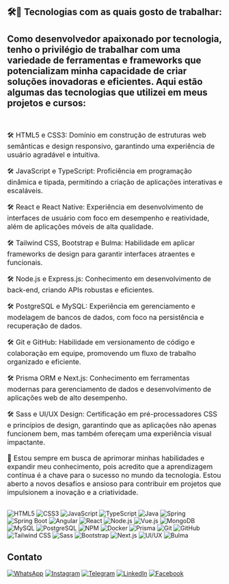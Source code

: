 
## 🛠🚀 Tecnologias com as quais gosto de trabalhar:

## Como desenvolvedor apaixonado por tecnologia, tenho o privilégio de trabalhar com uma variedade de ferramentas e frameworks que potencializam minha capacidade de criar soluções inovadoras e eficientes. Aqui estão algumas das tecnologias que utilizei em meus projetos e cursos:
<br>
<br>

<span style="font-size: 16px;">
  🛠 HTML5 e CSS3: Domínio em construção de estruturas web semânticas e design responsivo, garantindo uma experiência de usuário agradável e intuitiva.
</span>
<br>
<br>

<span style="font-size: 16px;">
  🛠 JavaScript e TypeScript: Proficiência em programação dinâmica e tipada, permitindo a criação de aplicações interativas e escaláveis.
</span>
<br>
<br>

<span style="font-size: 16px;">
  🛠 React e React Native: Experiência em desenvolvimento de interfaces de usuário com foco em desempenho e reatividade, além de aplicações móveis de alta qualidade.
</span>
<br>
<br>

<span style="font-size: 16px;">
  🛠 Tailwind CSS, Bootstrap e Bulma: Habilidade em aplicar frameworks de design para garantir interfaces atraentes e funcionais.
</span>
<br>
<br>

<span style="font-size: 16px;">
  🛠 Node.js e Express.js: Conhecimento em desenvolvimento de back-end, criando APIs robustas e eficientes.
</span>
<br>
<br>

<span style="font-size: 16px;">
  🛠 PostgreSQL e MySQL: Experiência em gerenciamento e modelagem de bancos de dados, com foco na persistência e recuperação de dados.
</span>
<br>
<br>

<span style="font-size: 16px;">
  🛠 Git e GitHub: Habilidade em versionamento de código e colaboração em equipe, promovendo um fluxo de trabalho organizado e eficiente.
</span>
<br>
<br>

<span style="font-size: 16px;">
  🛠 Prisma ORM e Next.js: Conhecimento em ferramentas modernas para gerenciamento de dados e desenvolvimento de aplicações web de alto desempenho.
</span>
<br>
<br>

<span style="font-size: 16px;">
  🛠 Sass e UI/UX Design: Certificação em pré-processadores CSS e princípios de design, garantindo que as aplicações não apenas funcionem bem, mas também ofereçam uma experiência visual impactante.
</span>
<br>
<br>

<span style="font-size: 16px;">
  🚀 Estou sempre em busca de aprimorar minhas habilidades e expandir meu conhecimento, pois acredito que a aprendizagem contínua é a chave para o sucesso no mundo da tecnologia. Estou aberto a novos desafios e ansioso para contribuir em projetos que impulsionem a inovação e a criatividade.
</span>
<br>
<br>


![HTML5](https://img.shields.io/badge/HTML5-E34F26?style=for-the-badge&logo=html5&logoColor=white)
![CSS3](https://img.shields.io/badge/CSS3-1572B6?style=for-the-badge&logo=css3&logoColor=white)
![JavaScript](https://img.shields.io/badge/JavaScript-F7DF1E?style=for-the-badge&logo=javascript&logoColor=black)
![TypeScript](https://img.shields.io/badge/TypeScript-007ACC?style=for-the-badge&logo=typescript&logoColor=white)
![Java](https://img.shields.io/badge/Java-007396?style=for-the-badge&logo=java&logoColor=white)
![Spring](https://img.shields.io/badge/-Spring-6DB33F?style=for-the-badge&logo=spring&logoColor=white)
![Spring Boot](https://img.shields.io/badge/-Spring%20Boot-6DB33F?style=for-the-badge&logo=springboot&logoColor=white)
![Angular](https://img.shields.io/badge/Angular-DD0031?style=for-the-badge&logo=angular&logoColor=white)
![React](https://img.shields.io/badge/-React-61DAFB?style=for-the-badge&logo=react&logoColor=black)
![Node.js](https://img.shields.io/badge/Node.js-339933?style=for-the-badge&logo=nodedotjs&logoColor=white)
![Vue.js](https://img.shields.io/badge/Vue.js-4FC08D?style=for-the-badge&logo=vue.js&logoColor=white)
![MongoDB](https://img.shields.io/badge/MongoDB-47A248?style=for-the-badge&logo=mongodb&logoColor=white)
![MySQL](https://img.shields.io/badge/MySQL-4479A1?style=for-the-badge&logo=mysql&logoColor=white)
![PostgreSQL](https://img.shields.io/badge/-PostgreSQL-4169E1?style=for-the-badge&logo=postgresql&logoColor=white)
![NPM](https://img.shields.io/badge/NPM-CB3837?style=for-the-badge&logo=npm&logoColor=white)
![Docker](https://img.shields.io/badge/Docker-2496ED?style=for-the-badge&logo=docker&logoColor=white)
![Prisma](https://img.shields.io/badge/-Prisma-2D3748?style=for-the-badge&logo=prisma&logoColor=white)
![Git](https://img.shields.io/badge/-Git-F05032?style=for-the-badge&logo=git&logoColor=white)
![GitHub](https://img.shields.io/badge/-GitHub-181717?style=for-the-badge&logo=github&logoColor=white)
![Tailwind CSS](https://img.shields.io/badge/-Tailwind_CSS-38B2AC?style=for-the-badge&logo=tailwind-css&logoColor=white)
![Sass](https://img.shields.io/badge/-Sass-CC6699?style=for-the-badge&logo=sass&logoColor=white)
![Bootstrap](https://img.shields.io/badge/-Bootstrap-563D7C?style=for-the-badge&logo=bootstrap&logoColor=white)
![Next.js](https://img.shields.io/badge/-Next.js-000000?style=for-the-badge&logo=next.js&logoColor=white)
![UI/UX](https://img.shields.io/badge/-UI%2FUX-F1F1F1?style=for-the-badge&logo=figma&logoColor=black)
![Bulma](https://img.shields.io/badge/-Bulma-00D1B2?style=for-the-badge&logo=bulma&logoColor=white)

## Contato
[![WhatsApp](https://img.shields.io/badge/-WhatsApp-25D366?style=for-the-badge&logo=WhatsApp&logoColor=white)](https://wa.me/5568999435959)
[![Instagram](https://img.shields.io/badge/-Instagram-E1306C?style=for-the-badge&logo=Instagram&logoColor=white)](https://instagram.com/wanderson_ollive)
[![Telegram](https://img.shields.io/badge/-Telegram-26A5E4?style=for-the-badge&logo=Telegram&logoColor=white)](https://t.me/WandersonOlliveira)
[![LinkedIn](https://img.shields.io/badge/-LinkedIn-0077B5?style=for-the-badge&logo=LinkedIn&logoColor=white)](https://linkedin.com/in/wanderson-de-oliveira-9a6399236)
[![Facebook](https://img.shields.io/badge/-Facebook-1877F2?style=for-the-badge&logo=Facebook&logoColor=white)](https://facebook.com/WandersonOliveira)


